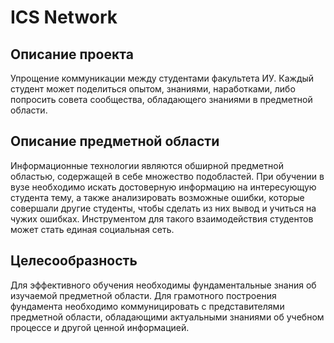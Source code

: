 # ICS Network

## Описание проекта

Упрощение коммуникации между студентами факультета ИУ. Каждый студент может поделиться опытом, знаниями, наработками, либо попросить совета сообщества, обладающего знаниями в предметной области.

## Описание предметной области

Информационные технологии являются обширной предметной областью, содержащей в себе множество подобластей. При обучении в вузе необходимо искать достоверную информацию на интересующую студента тему, а также анализировать возможные ошибки, которые совершали другие студенты, чтобы сделать из них вывод и учиться на чужих ошибках. Инструментом для такого взаимодействия студентов может стать единая социальная сеть.

## Целесообразность

Для эффективного обучения необходимы фундаментальные знания об изучаемой предметной области. Для грамотного построения фундамента необходимо коммуницировать с представителями предметной области, обладающими актуальными знаниями об учебном процессе и другой ценной информацией. 

